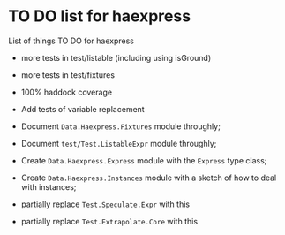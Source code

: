 TO DO list for haexpress
========================

List of things TO DO for haexpress

* more tests in test/listable (including using isGround)

* more tests in test/fixtures

* 100% haddock coverage

* Add tests of variable replacement

* Document `Data.Haexpress.Fixtures` module throughly;

* Document `test/Test.ListableExpr` module throughly;

* Create `Data.Haexpress.Express` module with the `Express` type class;

* Create `Data.Haexpress.Instances` module with a sketch of how to deal with instances;

* partially replace `Test.Speculate.Expr` with this

* partially replace `Test.Extrapolate.Core` with this
